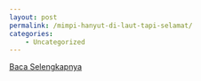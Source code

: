 ```yaml
---
layout: post
permalink: /mimpi-hanyut-di-laut-tapi-selamat/
categories:
    - Uncategorized
---
```


[Baca Selengkapnya](/02)
